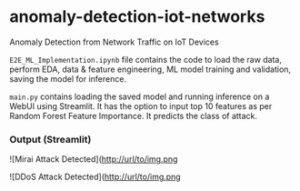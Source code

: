 # anomaly-detection-iot-networks
Anomaly Detection from Network Traffic on IoT Devices

`E2E_ML_Implementation.ipynb` file contains the code to load the raw data, perform EDA, data & feature engineering, ML model training and validation, saving the model for inference.

`main.py` contains loading the saved model and running inference on a WebUI using Streamlit. It has the option to input top 10 features as per Random Forest Feature Importance. It predicts the class of attack.


### Output (Streamlit)
![Mirai Attack Detected]([http://url/to/img.png](https://imgur.com/a/OF5sr44)


![DDoS Attack Detected]([http://url/to/img.png](https://imgur.com/a/72gxsbO)


